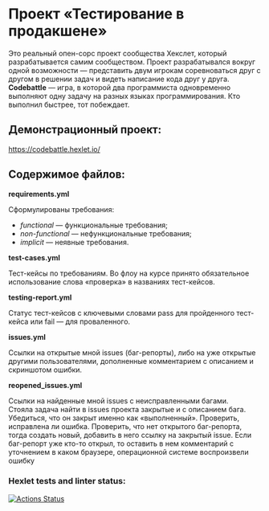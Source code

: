 # Проект «Тестирование в продакшене»

Это реальный опен-сорс проект сообщества Хекслет, который разрабатывается самим сообществом.
Проект разрабатывался вокруг одной возможности — представить двум игрокам соревноваться друг с другом в решении задач и видеть написание кода друг у друга.
**Codebattle** — игра, в которой два программиста одновременно выполняют одну задачу на разных языках программирования. Кто выполнил быстрее, тот побеждает.

## Демонстрационный проект: 
https://codebattle.hexlet.io/

## Содержимое файлов:

**requirements.yml**

Сформулированы требования:
* *functional* — функциональные требования;
* *non-functional* — нефункциональные требования;
* *implicit* — неявные требования.

**test-cases.yml**

Тест-кейсы по требованиям. Во флоу на курсе принято обязательное использование слова «проверка» в названиях тест-кейсов.

**testing-report.yml**

Статус тест-кейсов с ключевыми словами pass для пройденного тест-кейса или fail — для проваленного.

**issues.yml**

Ссылки на открытые мной issues (баг-репорты), либо на уже открытые другими пользователями, дополненные комментарием с описанием и скриншотом ошибки.

**reopened_issues.yml**

Ссылки на найденные мной issues с неисправленными багами.  
Стояла задача найти в issues проекта закрытые и с описанием бага. Убедиться, что он закрыт именно как «выполненный». Проверить, исправлена ли ошибка. Проверить, что нет открытого баг-репорта, тогда создать новый, добавить в него ссылку на закрытый issue. Если баг-репорт уже кто-то открыл, то оставить в нем комментарий с уточнением в каком браузере, операционной системе воспроизвели ошибку

### Hexlet tests and linter status:
[![Actions Status](https://github.com/borizi/qa-engineer-project-85/workflows/hexlet-check/badge.svg)](https://github.com/borizi/qa-engineer-project-85/actions)
